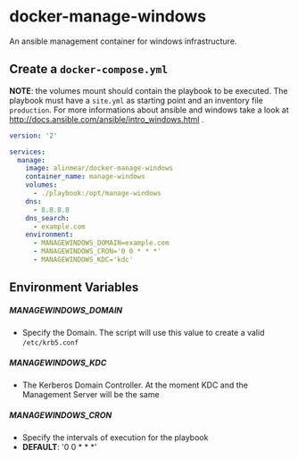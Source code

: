 # docker-manage-windows

An ansible management container for windows infrastructure.

## Create a `docker-compose.yml`

**NOTE**: the volumes mount should contain the playbook to be executed. The playbook must have a `site.yml` as starting point and an inventory file `production`. For more informations about ansible and windows take a look at http://docs.ansible.com/ansible/intro_windows.html .

```yaml
version: '2'

services:
  manage:
    image: alinmear/docker-manage-windows
    container_name: manage-windows
    volumes:
      - ./playbook:/opt/manage-windows
    dns:
      - 8.8.8.8
    dns_search:
      - example.com
    environment:
      - MANAGEWINDOWS_DOMAIN=example.com
      - MANAGEWINDOWS_CRON='0 0 * * *'
      - MANAGEWINDOWS_KDC='kdc'
```

## Environment Variables

##### MANAGEWINDOWS_DOMAIN

  - Specify the Domain. The script will use this value to create a valid `/etc/krb5.conf`

##### MANAGEWINDOWS_KDC

  - The Kerberos Domain Controller. At the moment KDC and the Management Server will be the same

##### MANAGEWINDOWS_CRON

  - Specify the intervals of execution for the playbook
  - **DEFAULT**: '0 0 * * *'
